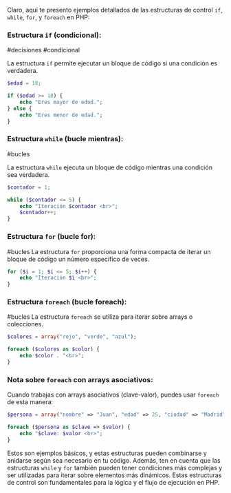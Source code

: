 Claro, aquí te presento ejemplos detallados de las estructuras de control `if`, `while`, `for`, y `foreach` en PHP:

### Estructura `if` (condicional): 
#decisiones #condicional

La estructura `if` permite ejecutar un bloque de código si una condición es verdadera.

```php
$edad = 18;

if ($edad >= 18) {
    echo "Eres mayor de edad.";
} else {
    echo "Eres menor de edad.";
}
```

### Estructura `while` (bucle mientras):
#bucles

La estructura `while` ejecuta un bloque de código mientras una condición sea verdadera.

```php
$contador = 1;

while ($contador <= 5) {
    echo "Iteración $contador <br>";
    $contador++;
}
```

### Estructura `for` (bucle for):
#bucles 
La estructura `for` proporciona una forma compacta de iterar un bloque de código un número específico de veces.

```php
for ($i = 1; $i <= 5; $i++) {
    echo "Iteración $i <br>";
}
```

### Estructura `foreach` (bucle foreach):
#bucles 
La estructura `foreach` se utiliza para iterar sobre arrays o colecciones.

```php
$colores = array("rojo", "verde", "azul");

foreach ($colores as $color) {
    echo $color . "<br>";
}
```

### Nota sobre `foreach` con arrays asociativos:

Cuando trabajas con arrays asociativos (clave-valor), puedes usar `foreach` de esta manera:

```php
$persona = array("nombre" => "Juan", "edad" => 25, "ciudad" => "Madrid");

foreach ($persona as $clave => $valor) {
    echo "$clave: $valor <br>";
}
```

Estos son ejemplos básicos, y estas estructuras pueden combinarse y anidarse según sea necesario en tu código. Además, ten en cuenta que las estructuras `while` y `for` también pueden tener condiciones más complejas y ser utilizadas para iterar sobre elementos más dinámicos. Estas estructuras de control son fundamentales para la lógica y el flujo de ejecución en PHP.